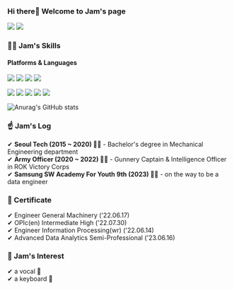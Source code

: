 ### Hi there👋 Welcome to Jam's page
<p>
  <a href="https://www.instagram.com/suhjam/" target="_blank"><img src="https://img.shields.io/badge/suhJam-E4405F.svg?&style=flat-square&logo=instagram&logoColor=white"/></a>
  <a href="mailto:sjh960815@gmail.com" target="_blank"><img src="https://img.shields.io/badge/sjh960815@gmail.com-EA4335.svg?&style=flat-square&logo=Gmail&logoColor=white"/></a>
</p>

### 🤸‍♂️ Jam's Skills
#### Platforms & Languages
<p>
  <img src="https://img.shields.io/badge/python-3776AB?style=flat-square&logo=python&logoColor=white"/>
  <img src="https://img.shields.io/badge/javascript-F7DF1E.svg?&style=flat-square&logo=javascript&logoColor=white"/>
  <img src="https://img.shields.io/badge/html5-E34F26.svg?&style=flat-square&logo=html5&logoColor=white"/>
  <img src="https://img.shields.io/badge/css3-1572B6.svg?&style=flat-square&logo=css3&logoColor=white"/>
</p>
<p>
  <img src="https://img.shields.io/badge/react-61DAFB.svg?&style=flat-square&logo=react&logoColor=white"/>
  <img src="https://img.shields.io/badge/vue.js-4FC08D.svg?&style=flat-square&logo=vue.js&logoColor=white"/>
  <img src="https://img.shields.io/badge/Next.js-000000.svg?&style=flat-square&logo=Next.js&logoColor=white"/>
  <img src="https://img.shields.io/badge/django-092E20.svg?&style=flat-square&logo=django&logoColor=white"/>
  <img src="https://img.shields.io/badge/mysql-4479A1.svg?&style=flat-square&logo=mysql&logoColor=white"/>
</p>

![Anurag's GitHub stats](https://github-readme-stats.vercel.app/api?username=JamSeo&show_icons=true&theme=flag-india)

### ☝ Jam's Log

✔ **Seoul Tech (2015 ~ 2020) 👨‍🎓** - Bachelor's degree in Mechanical Engineering department   
✔ **Army Officer (2020 ~ 2022) 💂‍♂️** - Gunnery Captain & Intelligence Officer in ROK Victory Corps   
✔ **Samsung SW Academy For Youth 9th (2023) 👨‍💼** - on the way to be a data engineer  

### 📗 Certificate  
✔ Engineer General Machinery ('22.06.17)  
✔ OPIc(en) Intermediate High ('22.07.30)  
✔ Engineer Information Processing(wr) ('22.06.14)  
✔ Advanced Data Analytics Semi-Professional ('23.06.16)   

### 👀 Jam's Interest
✔ a vocal 🎤   
✔ a keyboard 🎹 
